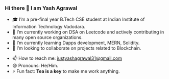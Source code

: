### Hi there 👋 I am Yash Agrawal

<!--
**yashagrawal3107/yashagrawal3107** is a ✨ _special_ ✨ repository because its `README.md` (this file) appears on your GitHub profile.
Here are some ideas to get you started:
- 🤔 I’m looking for help with 
-->

- 🎓 I’m a pre-final year B.Tech CSE student at Indian Institute of Information Technology Vadodara.   
- 🔭 I’m currently working on DSA on Leetcode and actively contributing in many open source organizations.
- 🌱 I’m currently learning Dapps development, MERN, Solidity.
- 👯 I’m looking to collaborate on projects related to Blockchain.
<!-- - 💬 Ask me about Cpp.-->
- 📫 How to reach me: justyashagrawal31@gmail.com
- 😄 Pronouns: He/Him.
- ⚡ Fun fact: **Tea is a key** to make me work anything.

